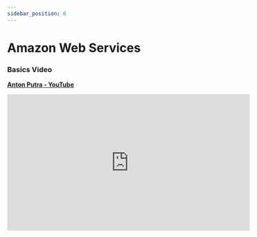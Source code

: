 ```yaml
---
sidebar_position: 6
---
```


# Amazon Web Services

### Basics Video

**[Anton Putra - YouTube](https://www.youtube.com/c/AntonPutra)**

<iframe width="560" height="315" src="https://www.youtube.com/embed/kJ4gfoe7gPQ" title="YouTube video player" frameborder="0" allow="accelerometer; autoplay; clipboard-write; encrypted-media; gyroscope; picture-in-picture" allowfullscreen></iframe>

